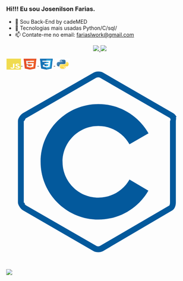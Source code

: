### Hi!!! Eu sou Josenilson Farias.

- 🔭 Sou Back-End by cadeMED
- 🌱 Tecnologias mais usadas Python/C/sql/
- 📫 Contate-me no email: fariaslwork@gmail.com

<div align="center">
  <a href="https://github.com/Josenilsonfariasx">
  <img height="180em" src="https://github-readme-stats.vercel.app/api?username=Josenilsonfariasx&show_icons=true&theme=dracula&include_all_commits=true&count_private=true"/>
  <img height="180em" src="https://github-readme-stats.vercel.app/api/top-langs/?username=Josenilsonfariasx&layout=compact&langs_count=7&theme=dracula"/>
</div>
  
  <div style="display: inline_block"><br>
  <img align="center" alt="Rafa-Js" height="30" width="40" src="https://raw.githubusercontent.com/devicons/devicon/master/icons/javascript/javascript-plain.svg">
  <img align="center" alt="Rafa-HTML" height="30" width="40" src="https://raw.githubusercontent.com/devicons/devicon/master/icons/html5/html5-original.svg">
  <img align="center" alt="Rafa-CSS" height="30" width="40" src="https://raw.githubusercontent.com/devicons/devicon/master/icons/css3/css3-original.svg">
  <img align="center" alt="Rafa-Python" height="30" width="40" src="https://raw.githubusercontent.com/devicons/devicon/master/icons/python/python-original.svg">
  <svg xmlns="http://www.w3.org/2000/svg" viewBox="0 0 128 128"><path d="M116.5 32.3c-.6-1.1-1.4-2.1-2.3-2.6L66.1 1.9c-.8-.5-1.9-.7-3.1-.7-1.2 0-2.3.3-3.1.7L11.4 29.7c-1.7 1-3.4 3.5-3.4 5.4v55.7c0 1.1.7 2.3 1.4 3.4l.1.1c.5.8 1.3 1.5 2 1.9l48.3 27.9c.8.5 2 .7 3.2.7 1.2 0 2.3-.3 3.1-.7l47.5-27.9c1.7-1 2.4-3.5 2.4-5.4V35.1c0-.8.4-1.8 0-2.6l.5-.2zm-4.2 2.1c0 .3-.3.5-.3.7v55.7c0 .8-.2 1.7-.4 2L64 120.6c-.1.1-.5.2-1.1.2-.6 0-1-.1-1.1-.2L13.6 92.8s-.1-.1-.2-.1l-.6-.6c-.4-.7.2-1.1-.8-1.2V35.2c1-.5.9-1.7 1.4-1.9L61.7 5.4c.1 0 .6-.2 1.2-.2s1 .1 1.1.2l48 27.7.4.9c.1.1-.1.3-.1.4zM63 38.5c9.1 0 17.1 5 21.3 12.5l13-7.5c-6.8-11.9-19.6-20-34.3-20-21.8 0-39.5 17.7-39.5 39.5s17.7 39.5 39.5 39.5c14.6 0 27.4-8 34.2-19.8l-12.9-7.6C80.1 82.5 72.1 87.5 63 87.5c-13.5 0-24.5-11-24.5-24.5s11-24.5 24.5-24.5z" fill="#03599C"/></svg>
</div>
  
  ##
  
  <div>
  <a href="https://instagram.com/josenilson.fariasx" target="_blank"><img src="https://img.shields.io/badge/-Instagram-%23E4405F?style=for-the-badge&logo=instagram&logoColor=white" target="_blank"></a> 
  </div>


